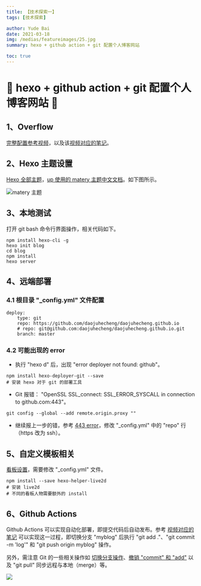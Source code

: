 ```yaml
---
title: 【技术探索一】
tags: [技术探索]

author: Yude Bai
date: 2021-03-18
img: /medias/featureimages/25.jpg
summary: hexo + github action + git 配置个人博客网站

toc: true
---
```


# :whale: hexo + github action + git 配置个人博客网站 :whale:

## 1、Overflow
[完整配置参考视频](https://www.bilibili.com/video/BV1dt4y1Q7UE?from=search&seid=14792497382015603750)，以及该[视频对应的笔记](https://www.jianshu.com/p/97dfbc8e79db)。


## 2、Hexo 主题设置
[Hexo 全部主题](https://hexo.io/themes/)，[up 使用的 matery 主题中文文档](https://github.com/blinkfox/hexo-theme-matery/blob/develop/README_CN.md)。如下图所示。

![matery 主题](https://img-blog.csdnimg.cn/20210318002055207.png?x-oss-process=image/watermark,type_ZmFuZ3poZW5naGVpdGk,shadow_10,text_aHR0cHM6Ly9ibG9nLmNzZG4ubmV0L3ppbW9zYW5ndGlhbg==,size_16,color_FFFFFF,t_70#pic_center)

## 3、本地测试
打开 git bash 命令行界面操作，相关代码如下。
```
npm install hexo-cli -g
hexo init blog
cd blog
npm install
hexo server
```

## 4、远端部署

### 4.1 根目录 "_config.yml" 文件配置
```
deploy:
	type: git
	repo: https://github.com/daojuhecheng/daojuhecheng.github.io
	# repo: git@github.com:daojuhecheng/daojuhecheng.github.io.git
	branch: master
```
### 4.2 可能出现的 error
 - 执行 "hexo d" 后，出现 "error deployer not found: github"。 
```
npm install hexo-deployer-git --save
# 安装 hexo 对于 git 的部署工具
```
 - Git 报错： "OpenSSL SSL_connect: SSL_ERROR_SYSCALL in connection to github.com:443"。
```
git config --global --add remote.origin.proxy ""
```
 - 继续报上一步的错，参考 [443 error](
https://segmentfault.com/a/1190000018624911?utm_source=tag-newest)，修改 "_config.yml" 中的 "repo" 行（https 改为 ssh）。

## 5、自定义模板相关
[看板设置](
https://www.cnblogs.com/cmt/p/14553189.html)，需要修改 "_config.yml" 文件。
```
npm install --save hexo-helper-live2d
# 安装 live2d
# 不同的看板人物需要额外的 install
```

## 6、Github Actions
Github Actions 可以实现自动化部署，即提交代码后自动发布。参考 [视频对应的笔记](https://www.jianshu.com/p/97dfbc8e79db) 可以实现这一过程，即切换分支 "myblog" 后执行 "git add ."、"git commit -m 'log'" 和 "git push origin myblog" 操作。

另外，需注意 Git 的一些相关操作如 [切换分支操作](https://www.cnblogs.com/aididiao/p/11882227.html)、[撤销 "commit" 和 "add"](https://www.cnblogs.com/zph666/p/12692734.html) 以及 "git pull" 同步远程与本地（merge）等。

![](https://img-blog.csdnimg.cn/20210318140000509.png#pic_center)